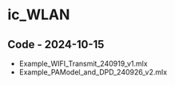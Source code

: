 # ic_WLAN
## Code - 2024-10-15
- Example_WIFI_Transmit_240919_v1.mlx
- Example_PAModel_and_DPD_240926_v2.mlx
